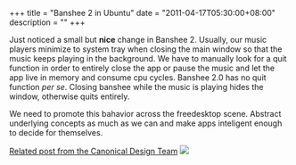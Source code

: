 +++
title = "Banshee 2 in Ubuntu"
date = "2011-04-17T05:30:00+08:00"
description = ""
+++


Just noticed a small but **nice** change in Banshee 2\. Usually, our music players minimize to system tray when closing the main window so that the music keeps playing in the background. We have to manually look for a quit function in order to entirely close the app or pause the music and let the app live in memory and consume cpu cycles. Banshee 2.0 has no quit function _per se_. Closing banshee while the music is playing <span class="meta" meta_description="minimizes to systray or soundmenu on Ubuntu" meta_name=" ">hides</span> the window, otherwise quits entirely. 

We need to promote this bahavior across the freedesktop scene. Abstract underlying concepts as much as we can and make apps inteligent enough to decide for themselves. 

[Related post from the Canonical Design Team](http://design.canonical.com/2011/03/quit/)
![](http://feeds.feedburner.com/~r/Owaislone/~4/zsby-egaUo8)
